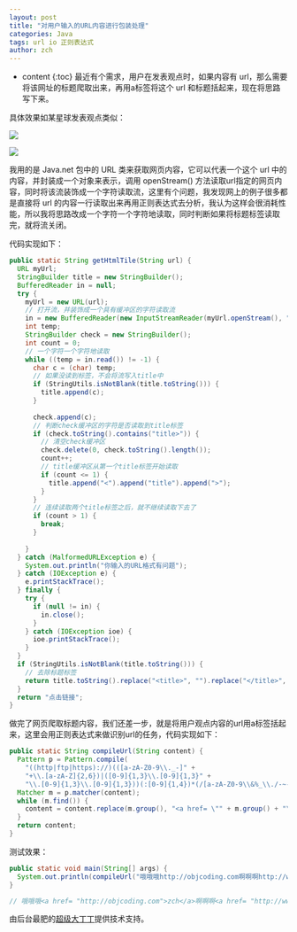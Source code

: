```yaml
---
layout: post
title: "对用户输入的URL内容进行包装处理"
categories: Java
tags: url io 正则表达式
author: zch
---
```


* content
{:toc}
最近有个需求，用户在发表观点时，如果内容有 url，那么需要将该网址的标题爬取出来，再用a标签将这个 url 和标题括起来，现在将思路写下来。













具体效果如某星球发表观点类似：

![](https://raw.githubusercontent.com/objcoding/objcoding.github.io/master/images/url.jpeg)

![](https://raw.githubusercontent.com/objcoding/objcoding.github.io/master/images/url2.jpeg)

我用的是 Java.net 包中的 URL 类来获取网页内容，它可以代表一个这个 url 中的内容，并封装成一个对象来表示，调用 openStream() 方法读取url指定的网页内容，同时将该流装饰成一个字符读取流，这里有个问题，我发现网上的例子很多都是直接将 url 的内容一行读取出来再用正则表达式去分析，我认为这样会很消耗性能，所以我将思路改成一个字符一个字符地读取，同时判断如果将标题标签读取完，就将流关闭。

代码实现如下：

```java
public static String getHtmlTile(String url) {
  URL myUrl;
  StringBuilder title = new StringBuilder();
  BufferedReader in = null;
  try {
    myUrl = new URL(url);
    // 打开流，并装饰成一个具有缓冲区的字符读取流
    in = new BufferedReader(new InputStreamReader(myUrl.openStream(), "UTF-8"));
    int temp;
    StringBuilder check = new StringBuilder();
    int count = 0;
    // 一个字符一个字符地读取
    while ((temp = in.read()) != -1) {
      char c = (char) temp;
      // 如果没读到标签，不会将流写入title中
      if (StringUtils.isNotBlank(title.toString())) {
        title.append(c);
      }
      
      check.append(c);
      // 判断check缓冲区的字符是否读取到title标签
      if (check.toString().contains("title>")) {
        // 清空check缓冲区
        check.delete(0, check.toString().length());
        count++;
        // title缓冲区从第一个title标签开始读取
        if (count <= 1) {
          title.append("<").append("title").append(">");
        }
      }
      // 连续读取两个title标签之后，就不继续读取下去了
      if (count > 1) {
        break;
      }
      
    }
  } catch (MalformedURLException e) {
    System.out.println("你输入的URL格式有问题");
  } catch (IOException e) {
    e.printStackTrace();
  } finally {
    try {
      if (null != in) {
        in.close();
      }
    } catch (IOException ioe) {
      ioe.printStackTrace();
    }
  }
  if (StringUtils.isNotBlank(title.toString())) {
    // 去除标题标签
    return title.toString().replace("<title>", "").replace("</title>", "");
  }
  return "点击链接";
}
```



做完了网页爬取标题内容，我们还差一步，就是将用户观点内容的url用a标签括起来，这里会用正则表达式来做识别url的任务，代码实现如下：

```java
public static String compileUrl(String content) {
  Pattern p = Pattern.compile(
    "((http|ftp|https)://)(([a-zA-Z0-9\\._-]" +
    "+\\.[a-zA-Z]{2,6})|([0-9]{1,3}\\.[0-9]{1,3}" +
    "\\.[0-9]{1,3}\\.[0-9]{1,3}))(:[0-9]{1,4})*(/[a-zA-Z0-9\\&%_\\./-~-]*)?");
  Matcher m = p.matcher(content);
  while (m.find()) {
    content = content.replace(m.group(), "<a href= \"" + m.group() + "\">" + UrlUtl.getHtmlTile(m.group()) + "</a>");
  }
  return content;
}
```



测试效果：

```java
public static void main(String[] args) {
  System.out.println(compileUrl("哦哦哦http://objcoding.com啊啊啊http://wwww.baidu.com哈哈哈"));
}

// 哦哦哦<a href= "http://objcoding.com">zch</a>啊啊啊<a href= "http://wwww.baidu.com">百度一下，你就知道</a>哈哈哈
```



由后台最肥的[超级大丁丁](https://github.com/msgcode)提供技术支持。